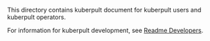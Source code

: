 This directory contains kuberpult document for kuberpult users and kuberpult operators.

For information for kuberpult development, see [Readme Developers](../README_DEVELOPERS.md).
